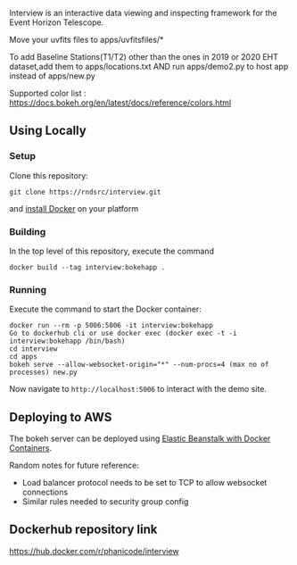 Interview is an interactive data viewing and inspecting framework for the Event Horizon Telescope.

Move your uvfits files to apps/uvfitsfiles/*

To add Baseline Stations(T1/T2) other than the ones in 2019 or 2020 EHT dataset,add them to apps/locations.txt
AND run apps/demo2.py to host app instead of apps/new.py

Supported color list : https://docs.bokeh.org/en/latest/docs/reference/colors.html



## Using Locally

### Setup

Clone this repository:
```
git clone https://rndsrc/interview.git
```
and [install Docker](https://docs.docker.com/install/) on your platform

### Building 

In the top level of this repository, execute the command
```
docker build --tag interview:bokehapp .
```

### Running

Execute the command to start the Docker container:
```
docker run --rm -p 5006:5006 -it interview:bokehapp
Go to dockerhub cli or use docker exec (docker exec -t -i interview:bokehapp /bin/bash)
cd interview
cd apps
bokeh serve --allow-websocket-origin="*" --num-procs=4 (max no of processes) new.py
```
Now navigate to ``http://localhost:5006`` to interact with the demo site. 

## Deploying to AWS
The bokeh server can be deployed using [Elastic Beanstalk with Docker Containers](https://docs.aws.amazon.com/elasticbeanstalk/latest/dg/create_deploy_docker.html). 

Random notes for future reference:

* Load balancer protocol needs to be set to TCP to allow websocket connections
* Similar rules needed to security group config
## Dockerhub repository link
https://hub.docker.com/r/phanicode/interview

